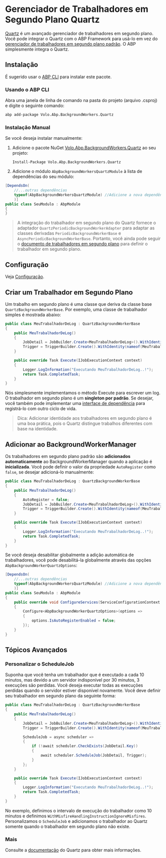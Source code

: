# Gerenciador de Trabalhadores em Segundo Plano Quartz

[Quartz](https://www.quartz-scheduler.net/) é um avançado gerenciador de trabalhadores em segundo plano. Você pode integrar o Quartz com o ABP Framework para usá-lo em vez do [gerenciador de trabalhadores em segundo plano padrão](Background-Workers.md). O ABP simplesmente integra o Quartz.

## Instalação

É sugerido usar o [ABP CLI](CLI.md) para instalar este pacote.

### Usando o ABP CLI

Abra uma janela de linha de comando na pasta do projeto (arquivo .csproj) e digite o seguinte comando:

````bash
abp add-package Volo.Abp.BackgroundWorkers.Quartz
````

### Instalação Manual

Se você deseja instalar manualmente:

1. Adicione o pacote NuGet [Volo.Abp.BackgroundWorkers.Quartz](https://www.nuget.org/packages/Volo.Abp.BackgroundWorkers.Quartz) ao seu projeto:

   ````
   Install-Package Volo.Abp.BackgroundWorkers.Quartz
   ````

2. Adicione o módulo `AbpBackgroundWorkersQuartzModule` à lista de dependências do seu módulo:

````csharp
[DependsOn(
    //...outras dependências
    typeof(AbpBackgroundWorkersQuartzModule) //Adicione a nova dependência do módulo
    )]
public class SeuModulo : AbpModule
{
}
````

> A integração do trabalhador em segundo plano do Quartz fornece o adaptador `QuartzPeriodicBackgroundWorkerAdapter` para adaptar as classes derivadas `PeriodicBackgroundWorkerBase` e `AsyncPeriodicBackgroundWorkerBase`. Portanto, você ainda pode seguir o [documento de trabalhadores em segundo plano](Background-Workers.md) para definir o trabalhador em segundo plano.

## Configuração

Veja [Configuração](Background-Jobs-Quartz#Configuração).

## Criar um Trabalhador em Segundo Plano

Um trabalho em segundo plano é uma classe que deriva da classe base `QuartzBackgroundWorkerBase`. Por exemplo, uma classe de trabalhador simples é mostrada abaixo:

```` csharp
public class MeuTrabalhadorDeLog : QuartzBackgroundWorkerBase
{
    public MeuTrabalhadorDeLog()
    {
        JobDetail = JobBuilder.Create<MeuTrabalhadorDeLog>().WithIdentity(nameof(MeuTrabalhadorDeLog)).Build();
        Trigger = TriggerBuilder.Create().WithIdentity(nameof(MeuTrabalhadorDeLog)).StartNow().Build();
    }

    public override Task Execute(IJobExecutionContext context)
    {
        Logger.LogInformation("Executando MeuTrabalhadorDeLog..!");
        return Task.CompletedTask;
    }
}
````

Nós simplesmente implementamos o método Execute para escrever um log. O trabalhador em segundo plano é um **singleton por padrão**. Se desejar, você também pode implementar uma [interface de dependência](Dependency-Injection#Interfaces-de-Dependência) para registrá-lo com outro ciclo de vida.

> Dica: Adicionar identidade aos trabalhadores em segundo plano é uma boa prática, pois o Quartz distingue trabalhos diferentes com base na identidade.

## Adicionar ao BackgroundWorkerManager

Os trabalhadores em segundo plano padrão são **adicionados automaticamente** ao BackgroundWorkerManager quando a aplicação é **inicializada**. Você pode definir o valor da propriedade `AutoRegister` como `false`, se desejar adicioná-lo manualmente:

```` csharp
public class MeuTrabalhadorDeLog : QuartzBackgroundWorkerBase
{
    public MeuTrabalhadorDeLog()
    {
        AutoRegister = false;
        JobDetail = JobBuilder.Create<MeuTrabalhadorDeLog>().WithIdentity(nameof(MeuTrabalhadorDeLog)).Build();
        Trigger = TriggerBuilder.Create().WithIdentity(nameof(MeuTrabalhadorDeLog)).StartNow().Build();
    }

    public override Task Execute(IJobExecutionContext context)
    {
        Logger.LogInformation("Executando MeuTrabalhadorDeLog..!");
        return Task.CompletedTask;
    }
}
````

Se você deseja desabilitar globalmente a adição automática de trabalhadores, você pode desabilitá-la globalmente através das opções `AbpBackgroundWorkerQuartzOptions`:

```csharp
[DependsOn(
    //...outras dependências
    typeof(AbpBackgroundWorkersQuartzModule) //Adicione a nova dependência do módulo
    )]
public class SeuModulo : AbpModule
{
    public override void ConfigureServices(ServiceConfigurationContext context)
    {
        Configure<AbpBackgroundWorkerQuartzOptions>(options =>
        {
            options.IsAutoRegisterEnabled = false;
        });
    }
}
```

## Tópicos Avançados

### Personalizar o ScheduleJob

Suponha que você tenha um trabalhador que é executado a cada 10 minutos, mas devido a um servidor indisponível por 30 minutos, 3 execuções são perdidas. Você deseja executar todas as execuções perdidas quando o servidor estiver disponível novamente. Você deve definir seu trabalhador em segundo plano da seguinte forma:

```csharp
public class MeuTrabalhadorDeLog : QuartzBackgroundWorkerBase
{
    public MeuTrabalhadorDeLog()
    {
        JobDetail = JobBuilder.Create<MeuTrabalhadorDeLog>().WithIdentity(nameof(MeuTrabalhadorDeLog)).Build();
        Trigger = TriggerBuilder.Create().WithIdentity(nameof(MeuTrabalhadorDeLog)).WithSimpleSchedule(s=>s.WithIntervalInMinutes(1).RepeatForever().WithMisfireHandlingInstructionIgnoreMisfires()).Build();

        ScheduleJob = async scheduler =>
        {
            if (!await scheduler.CheckExists(JobDetail.Key))
            {
                await scheduler.ScheduleJob(JobDetail, Trigger);
            }
        };
    }

    public override Task Execute(IJobExecutionContext context)
    {
        Logger.LogInformation("Executando MeuTrabalhadorDeLog..!");
        return Task.CompletedTask;
    }
}
```

No exemplo, definimos o intervalo de execução do trabalhador como 10 minutos e definimos `WithMisfireHandlingInstructionIgnoreMisfires`. Personalizamos o `ScheduleJob` e adicionamos o trabalhador ao Quartz somente quando o trabalhador em segundo plano não existe.

### Mais

Consulte a [documentação](https://www.quartz-scheduler.net/documentation/index.html) do Quartz para obter mais informações.
